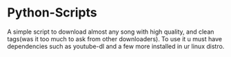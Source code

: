 # Python-Scripts
A simple script to download almost any song with high quality, and clean tags(was it too much to ask from other downloaders).
To use it u must have dependencies such as youtube-dl and a few more installed in ur linux distro.
